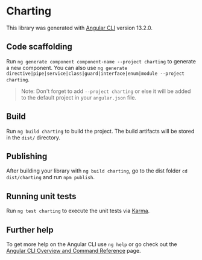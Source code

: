 # Charting

This library was generated with [Angular CLI](https://github.com/angular/angular-cli) version 13.2.0.

## Code scaffolding

Run `ng generate component component-name --project charting` to generate a new component. You can also use `ng generate directive|pipe|service|class|guard|interface|enum|module --project charting`.
> Note: Don't forget to add `--project charting` or else it will be added to the default project in your `angular.json` file. 

## Build

Run `ng build charting` to build the project. The build artifacts will be stored in the `dist/` directory.

## Publishing

After building your library with `ng build charting`, go to the dist folder `cd dist/charting` and run `npm publish`.

## Running unit tests

Run `ng test charting` to execute the unit tests via [Karma](https://karma-runner.github.io).

## Further help

To get more help on the Angular CLI use `ng help` or go check out the [Angular CLI Overview and Command Reference](https://angular.io/cli) page.
